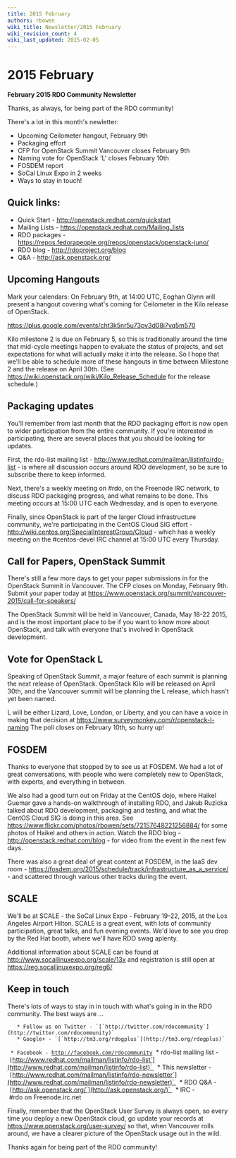 ```yaml
---
title: 2015 February
authors: rbowen
wiki_title: Newsletter/2015 February
wiki_revision_count: 4
wiki_last_updated: 2015-02-05
---
```


# 2015 February

**February 2015 RDO Community Newsletter**

Thanks, as always, for being part of the RDO community!

There's a lot in this month's newletter:

*   Upcoming Ceilometer hangout, February 9th
*   Packaging effort
*   CFP for OpenStack Summit Vancouver closes February 9th
*   Naming vote for OpenStack 'L' closes February 10th
*   FOSDEM report
*   SoCal Linux Expo in 2 weeks
*   Ways to stay in touch!

## Quick links:

*   Quick Start - <http://openstack.redhat.com/quickstart>
*   Mailing Lists - <https://openstack.redhat.com/Mailing_lists>
*   RDO packages - <https://repos.fedorapeople.org/repos/openstack/openstack-juno/>
*   RDO blog - <http://rdoproject.org/blog>
*   Q&A - <http://ask.openstack.org/>

## Upcoming Hangouts

Mark your calendars: On February 9th, at 14:00 UTC, Eoghan Glynn will present a hangout covering what's coming for Ceilometer in the Kilo release of OpenStack.

<https://plus.google.com/events/cht3k5nr5u73pv3d08i7vq5m570>

Kilo milestone 2 is due on February 5, so this is traditionally around the time that mid-cycle meetings happen to evaluate the status of projects, and set expectations for what will actually make it into the release. So I hope that we'll be able to schedule more of these hangouts in time between Milestone 2 and the release on April 30th. (See <https://wiki.openstack.org/wiki/Kilo_Release_Schedule> for the release schedule.)

## Packaging updates

You'll remember from last month that the RDO packaging effort is now open to wider participation from the entire community. If you're interested in participating, there are several places that you should be looking for updates.

First, the rdo-list mailing list - <http://www.redhat.com/mailman/listinfo/rdo-list> - is where all discussion occurs around RDO development, so be sure to subscribe there to keep informed.

Next, there's a weekly meeting on #rdo, on the Freenode IRC network, to discuss RDO packaging progress, and what remains to be done. This meeting occurs at 15:00 UTC each Wednesday, and is open to everyone.

Finally, since OpenStack is part of the larger Cloud infrastructure community, we're participating in the CentOS Cloud SIG effort - <http://wiki.centos.org/SpecialInterestGroup/Cloud> - which has a weekly meeting on the #centos-devel IRC channel at 15:00 UTC every Thursday.

## Call for Papers, OpenStack Summit

There's still a few more days to get your paper submissions in for the OpenStack Summit in Vancouver. The CFP closes on Monday, February 9th. Submit your paper today at <https://www.openstack.org/summit/vancouver-2015/call-for-speakers/>

The OpenStack Summit will be held in Vancouver, Canada, May 18-22 2015, and is the most important place to be if you want to know more about OpenStack, and talk with everyone that's involved in OpenStack development.

## Vote for OpenStack L

Speaking of OpenStack Summit, a major feature of each summit is planning the next release of OpenStack. OpenStack Kilo will be released on April 30th, and the Vancouver summit will be planning the L release, which hasn't yet been named.

L will be either Lizard, Love, London, or Liberty, and you can have a voice in making that decision at <https://www.surveymonkey.com/r/openstack-l-naming> The poll closes on February 10th, so hurry up!

## FOSDEM

Thanks to everyone that stopped by to see us at FOSDEM. We had a lot of great conversations, with people who were completely new to OpenStack, with experts, and everything in between.

We also had a good turn out on Friday at the CentOS dojo, where Haikel Guemar gave a hands-on walkthrough of installing RDO, and Jakub Ruzicka talked about RDO development, packaging and testing, and what the CentOS Cloud SIG is doing in this area. See <https://www.flickr.com/photos/rbowen/sets/72157648221256884/> for some photos of Haikel and others in action. Watch the RDO blog - <http://openstack.redhat.com/blog> - for video from the event in the next few days.

There was also a great deal of great content at FOSDEM, in the IaaS dev room - <https://fosdem.org/2015/schedule/track/infrastructure_as_a_service/> - and scattered through various other tracks during the event.

## SCALE

We'll be at SCALE - the SoCal Linux Expo - February 19-22, 2015, at the Los Angeles Airport Hilton. SCALE is a great event, with lots of community participation, great talks, and fun evening events. We'd love to see you drop by the Red Hat booth, where we'll have RDO swag aplenty.

Additional information about SCALE can be found at <http://www.socallinuxexpo.org/scale/13x> and registration is still open at <https://reg.socallinuxexpo.org/reg6/>

## Keep in touch

There's lots of ways to stay in in touch with what's going in in the RDO community. The best ways are ...

       * Follow us on Twitter - `[`http://twitter.com/rdocommunity`](http://twitter.com/rdocommunity)` 
       * Google+ - `[`http://tm3.org/rdogplus`](http://tm3.org/rdogplus)` 
` * Facebook - `[`http://facebook.com/rdocommunity`](http://facebook.com/rdocommunity)
       * rdo-list mailing list - `[`http://www.redhat.com/mailman/listinfo/rdo-list`](http://www.redhat.com/mailman/listinfo/rdo-list)` 
       * This newsletter - `[`http://www.redhat.com/mailman/listinfo/rdo-newsletter`](http://www.redhat.com/mailman/listinfo/rdo-newsletter)` 
       * RDO Q&A - `[`http://ask.openstack.org/`](http://ask.openstack.org/)` 
       * IRC - #rdo on Freenode.irc.net

Finally, remember that the OpenStack User Survey is always open, so every time you deploy a new OpenStack cloud, go update your records at <https://www.openstack.org/user-survey/> so that, when Vancouver rolls around, we have a clearer picture of the OpenStack usage out in the wild.

Thanks again for being part of the RDO community!
